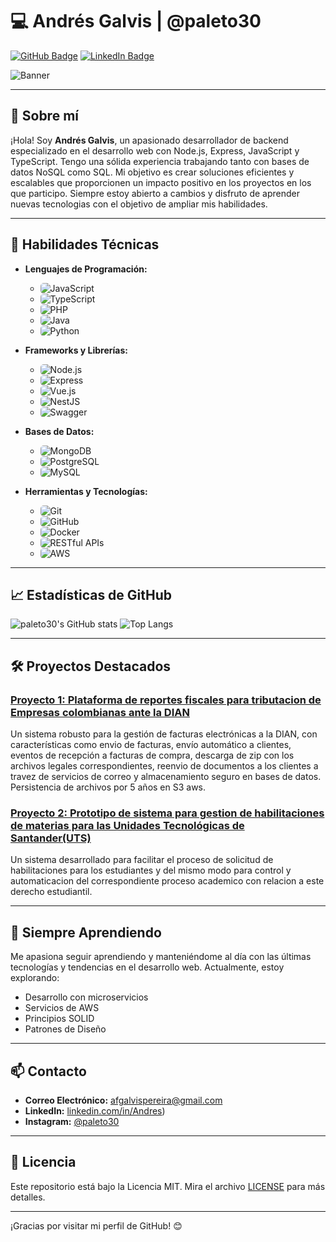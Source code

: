 # 💻  Andrés Galvis | @paleto30

[![GitHub Badge](https://img.shields.io/badge/-paleto30-black?style=flat-square&logo=github&logoColor=white&link=https://github.com/paleto30)](https://github.com/paleto30)
[![LinkedIn Badge](https://img.shields.io/badge/-LinkedIn-blue?style=flat-square&logo=linkedin&logoColor=white&link=https://www.linkedin.com/in/andr%C3%A9s-felipe-galvis-pereira-b57607272/)](https://www.linkedin.com/in/andr%C3%A9s-felipe-galvis-pereira-b57607272/)



![Banner](https://repository-images.githubusercontent.com/588181932/e36ec678-7984-4cdd-8e4c-a3932772ff8e)

---

## 🌟 Sobre mí

¡Hola! Soy **Andrés Galvis**, un apasionado desarrollador de backend especializado en el desarrollo web con Node.js, Express, JavaScript y TypeScript. Tengo una sólida experiencia trabajando tanto con bases de datos NoSQL como SQL. Mi objetivo es crear soluciones eficientes y escalables que proporcionen un impacto positivo en los proyectos en los que participo. Siempre estoy abierto a cambios y disfruto de aprender nuevas tecnologias con el objetivo de ampliar mis habilidades.

---

## 🚀 Habilidades Técnicas

- **Lenguajes de Programación:**
  - <img src="https://img.shields.io/badge/-JavaScript-F7DF1E?style=flat&logo=javascript&logoColor=black" alt="JavaScript" style="border-radius: 5px;"/>
  - <img src="https://img.shields.io/badge/-TypeScript-007ACC?style=flat&logo=typescript&logoColor=white" alt="TypeScript" style="border-radius: 5px;"/>
  - <img src="https://img.shields.io/badge/-PHP-777BB4?style=flat&logo=php&logoColor=white" alt="PHP" style="border-radius: 5px;"/>
   - <img src="https://img.shields.io/badge/-Java-007396?style=flat&logo=java&logoColor=white" alt="Java" style="border-radius: 5px;"/>
  - <img src="https://img.shields.io/badge/-Python-3776AB?style=flat&logo=python&logoColor=white" alt="Python" style="border-radius: 5px;"/>
    
- **Frameworks y Librerías:**
   - <img src="https://img.shields.io/badge/-Node.js-339933?style=flat&logo=node.js&logoColor=white" alt="Node.js" style="border-radius: 5px;"/>
  - <img src="https://img.shields.io/badge/-Express-000000?style=flat&logo=express&logoColor=white" alt="Express" style="border-radius: 5px;"/>
  - <img src="https://img.shields.io/badge/-Vue.js-4FC08D?style=flat&logo=vue.js&logoColor=white" alt="Vue.js" style="border-radius: 5px;"/>
  - <img src="https://img.shields.io/badge/-NestJS-E0234E?style=flat&logo=nestjs&logoColor=white" alt="NestJS" style="border-radius: 5px;"/>
  - <img src="https://img.shields.io/badge/-Swagger-85EA2D?style=flat&logo=swagger&logoColor=black" alt="Swagger" style="border-radius: 5px;"/>
  
- **Bases de Datos:**
  - <img src="https://img.shields.io/badge/-MongoDB-47A248?style=flat&logo=mongodb&logoColor=white" alt="MongoDB" style="border-radius: 5px;"/>
  - <img src="https://img.shields.io/badge/-PostgreSQL-336791?style=flat&logo=postgresql&logoColor=white" alt="PostgreSQL" style="border-radius: 5px;"/>
  - <img src="https://img.shields.io/badge/-MySQL-4479A1?style=flat&logo=mysql&logoColor=white" alt="MySQL" style="border-radius: 5px;"/>

- **Herramientas y Tecnologías:**
  - <img src="https://img.shields.io/badge/-Git-F05032?style=flat&logo=git&logoColor=white" alt="Git" style="border-radius: 5px;"/>
  - <img src="https://img.shields.io/badge/-GitHub-181717?style=flat&logo=github&logoColor=white" alt="GitHub" style="border-radius: 5px;"/>
  - <img src="https://img.shields.io/badge/-Docker-2496ED?style=flat&logo=docker&logoColor=white" alt="Docker" style="border-radius: 5px;"/>
  - <img src="https://img.shields.io/badge/-RESTful%20APIs-333333?style=flat&logo=api&logoColor=white" alt="RESTful APIs" style="border-radius: 5px;"/>
  - <img src="https://img.shields.io/badge/-AWS-232F3E?style=flat&logo=amazon-aws&logoColor=white" alt="AWS" style="border-radius: 5px;"/>

---

## 📈 Estadísticas de GitHub

![paleto30's GitHub stats](https://github-readme-stats.vercel.app/api?username=paleto30&count_private=true&show_icons=true&theme=tokyonight)
![Top Langs](https://github-readme-stats.vercel.app/api/top-langs/?username=paleto30&count_private=true&layout=compact&theme=tokyonight)

---

## 🛠️ Proyectos Destacados

### [Proyecto 1: Plataforma de reportes fiscales para tributacion de Empresas colombianas ante la DIAN](https://github.com/optimunsoft/erp-api)
Un sistema robusto para la gestión de facturas electrónicas a la DIAN, con características como envio de facturas, envío automático a clientes, eventos de recepción a facturas de compra, descarga de zip con los archivos legales correspondientes, reenvio de documentos a los clientes a travez de servicios de correo y almacenamiento seguro en bases de datos. Persistencia de archivos por 5 años en S3 aws.

### [Proyecto 2: Prototipo de sistema para gestion de habilitaciones de materias para las Unidades Tecnológicas de Santander(UTS)](https://github.com/paleto30/api-gestion-tareas)
Un sistema desarrollado para facilitar el proceso de solicitud de habilitaciones para los estudiantes y del mismo modo para control y automaticacion del correspondiente proceso academico con relacion a este derecho estudiantil.

---

## 🌱 Siempre Aprendiendo

Me apasiona seguir aprendiendo y manteniéndome al día con las últimas tecnologías y tendencias en el desarrollo web. Actualmente, estoy explorando:

- Desarrollo con microservicios
- Servicios de AWS
- Principios SOLID
- Patrones de Diseño

---

## 📫 Contacto

- **Correo Electrónico:** afgalvispereira@gmail.com
- **LinkedIn:** [linkedin.com/in/Andres](https://www.linkedin.com/in/andr%C3%A9s-felipe-galvis-pereira-b57607272/))
- **Instagram:** [@paleto30](https://twitter.com/paleto30)

---

## 📝 Licencia

Este repositorio está bajo la Licencia MIT. Mira el archivo [LICENSE](LICENSE) para más detalles.

---

¡Gracias por visitar mi perfil de GitHub! 😊
